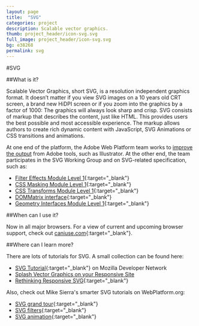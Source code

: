 ```yaml
---
layout: page
title:  "SVG"
categories: project
description: Scalable vector graphics.
thumb: project_header/icon-svg.svg
full_image: project_header/icon-svg.svg
bg: e38268
permalink: svg
---
```

#SVG

##What is it?

Scalable Vector Graphics, short SVG, is a resolution independent graphics format. It doesn’t matter if you view SVG images on a 10 years old CRT screen, a brand new HiDPI screen or if you zoom into the graphics by a factor of 1000: The graphics will always look sharp and crisp. SVG consists of markup that describes the content, just like HTML. This provides users the best possible and most accessible experience. The markup allows authors to create rich dynamic content with JavaScript, SVG Animations or CSS transitions and animations.

At one end of the platform, the Adobe Web Platform team works to [improve the output](http://blogs.adobe.com/webplatform/2014/01/27/better-svg-for-a-better-web/) from Adobe tools, such as Illustrator. At the other end, the team participates in the SVG Working Group and on SVG-related specification, such as:

  * [Filter Effects Module Level 1](http://dev.w3.org/fxtf/filters/){:target="_blank"}
  * [CSS Masking Module Level 1](http://dev.w3.org/fxtf/css-masking-1/){:target="_blank"}
  * [CSS Transforms Module Level 1](http://dev.w3.org/csswg/css-transforms/){:target="_blank"}
  * [DOMMatrix interface](http://dev.w3.org/fxtf/matrix/){:target="_blank"}
  * [Geometry Interfaces Module Level 1](http://dev.w3.org/fxtf/geometry/){:target="_blank"}

##When can I use it?

Now in all major browsers. For a view of current and upcoming browser support, check out [caniuse.com](http://caniuse.com/#search=svg){:target="_blank"}.

##Where can I learn more?

There are lots of tutorials for SVG. A small collection can be found here:

  * [SVG Tutorial](https://developer.mozilla.org/en-US/docs/Web/SVG/Tutorial){:target="_blank"} on Mozilla Developer Network
  * [Splash Vector Graphics on your Responsive Site](http://www.html5rocks.com/en/tutorials/svg/mobile_fundamentals/)
  * [Rethinking Responsive SVG](http://www.smashingmagazine.com/2014/03/05/rethinking-responsive-svg/){:target="_blank"}

Also, check out Mike Sierra's smarter SVG tutorials on WebPlatform.org:

  * [SVG grand tour](http://docs.webplatform.org/wiki/svg/tutorials/smarter_svg_overview){:target="_blank"}
  * [SVG filters](http://docs.webplatform.org/wiki/svg/tutorials/smarter_svg_filters){:target="_blank"}
  * [SVG animation](http://docs.webplatform.org/wiki/svg/tutorials/smarter_svg_animation){:target="_blank"}